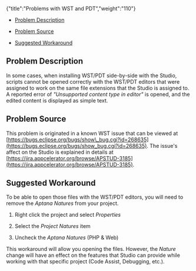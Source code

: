 {"title":"Problems with WST and PDT","weight":"110"} 

*   [Problem Description](#ProblemDescription)
    
*   [Problem Source](#ProblemSource)
    
*   [Suggested Workaround](#SuggestedWorkaround)
    

## Problem Description

In some cases, when installing WST/PDT side-by-side with the Studio, scripts cannot be opened correctly with the WST/PDT editors that were assigned to work on the same file extensions that the Studio is assigned to.  
A reported error of _"Unsupported content type in editor"_ is opened, and the edited content is displayed as simple text.

## Problem Source

This problem is originated in a known WST issue that can be viewed at [https://bugs.eclipse.org/bugs/show\_bug.cgi?id=268635](https://bugs.eclipse.org/bugs/show_bug.cgi?id=268635). The issue's affect on the Studio is explained in details at [https://jira.appcelerator.org/browse/APSTUD-3185](https://jira.appcelerator.org/browse/APSTUD-3185).

## Suggested Workaround

To be able to open those files with the WST/PDT editors, you will need to remove the _Aptana Natures_ from your project.

1.  Right click the project and select _Properties_
    
2.  Select the _Project Natures_ item
    
3.  Uncheck the _Aptana Natures_ (PHP & Web)
    

This workaround will allow you opening the files. However, the _Nature_ change will have an effect on the features that Studio can provide while working with that specific project (Code Assist, Debugging, etc.).